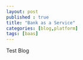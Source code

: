 ```yaml
---
layout: post
published : true
title: "Bank as a Service"
categories: [blog,platform]
tags: [baas]
---
```


Test Blog